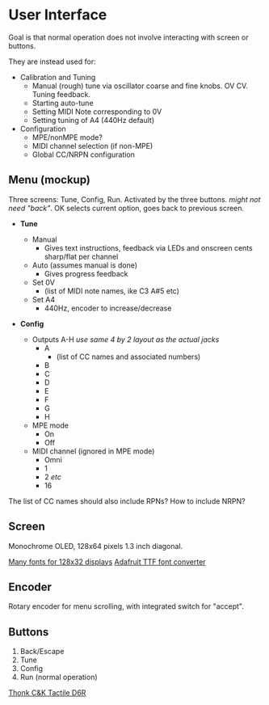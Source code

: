 # User Interface

Goal is that normal operation does not involve interacting with screen or buttons.

They are instead used for:

- Calibration and Tuning
  - Manual (rough) tune via oscillator coarse and fine knobs. OV CV. Tuning feedback.
  - Starting auto-tune
  - Setting MIDI Note corresponding to 0V
  - Setting tuning of A4 (440Hz default)
- Configuration
  - MPE/nonMPE mode?
  - MIDI channel selection (if non-MPE)
  - Global CC/NRPN configuration

## Menu (mockup)

Three screens: Tune, Config, Run. Activated by the three buttons. _might not need "back"_. OK selects current option, goes back to previous screen.

- **Tune**
  - Manual
    - Gives text instructions, feedback via LEDs and onscreen cents sharp/flat per channel
  - Auto (assumes manual is done)
    - Gives progress feedback
  - Set 0V
    - (list of MIDI note names, ike C3 A#5 etc)
  - Set A4
    - 440Hz, encoder to increase/decrease

- **Config**
  - Outputs A-H _use same 4 by 2 layout as the actual jacks_
    - A
      - (list of CC names and associated numbers)
    - B
    - C
    - D
    - E
    - F
    - G
    - H
  - MPE mode
    - On
    - Off
  - MIDI channel (ignored in MPE mode)
    - Omni
    - 1
    - 2
    _etc_
    - 16

The list of CC names should also include RPNs? How to include NRPN?

## Screen

Monochrome OLED, 128x64 pixels 1.3 inch diagonal.

[Many fonts for 128x32 displays](https://github.com/datacute/TinyOLED-Fonts/tree/master)
[Adafruit TTF font converter](https://github.com/adafruit/Adafruit-GFX-Library/tree/master/fontconvert)

## Encoder

Rotary encoder for menu scrolling, with integrated switch for "accept".

## Buttons

1. Back/Escape
2. Tune
3. Config
4. Run (normal operation)

[Thonk C&K Tactile D6R](https://www.thonk.co.uk/shop/radio-music-switch/)